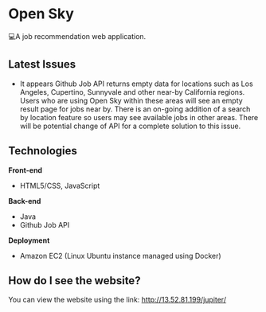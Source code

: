 # Open Sky

💻A job recommendation web application.

## Latest Issues
- It appears Github Job API returns empty data for locations such as Los Angeles, Cupertino, Sunnyvale and other near-by California regions. Users who are using Open Sky within these areas will see an empty result page for jobs near by. There is an on-going addition of a search by location feature so users may see available jobs in other areas. There will be potential change of API for a complete solution to this issue. 

## Technologies
 **Front-end**
 
 - HTML5/CSS, JavaScript
 
 **Back-end**
 
 - Java
 - Github Job API

  **Deployment**
  - Amazon EC2 (Linux Ubuntu instance managed using Docker)
## How do I see the website?

You can view the website using the link: http://13.52.81.199/jupiter/
